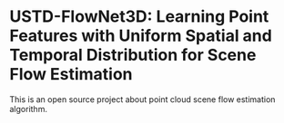 # USTD-FlowNet3D: Learning Point Features with Uniform Spatial and Temporal Distribution for Scene Flow Estimation
This is an open source project about point cloud scene flow estimation algorithm.

